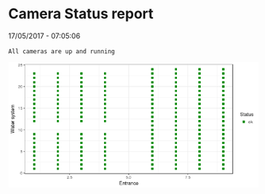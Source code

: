 Camera Status report
================
17/05/2017 - 07:05:06

    All cameras are up and running

![](camreport_files/figure-markdown_github/unnamed-chunk-2-1.png)
